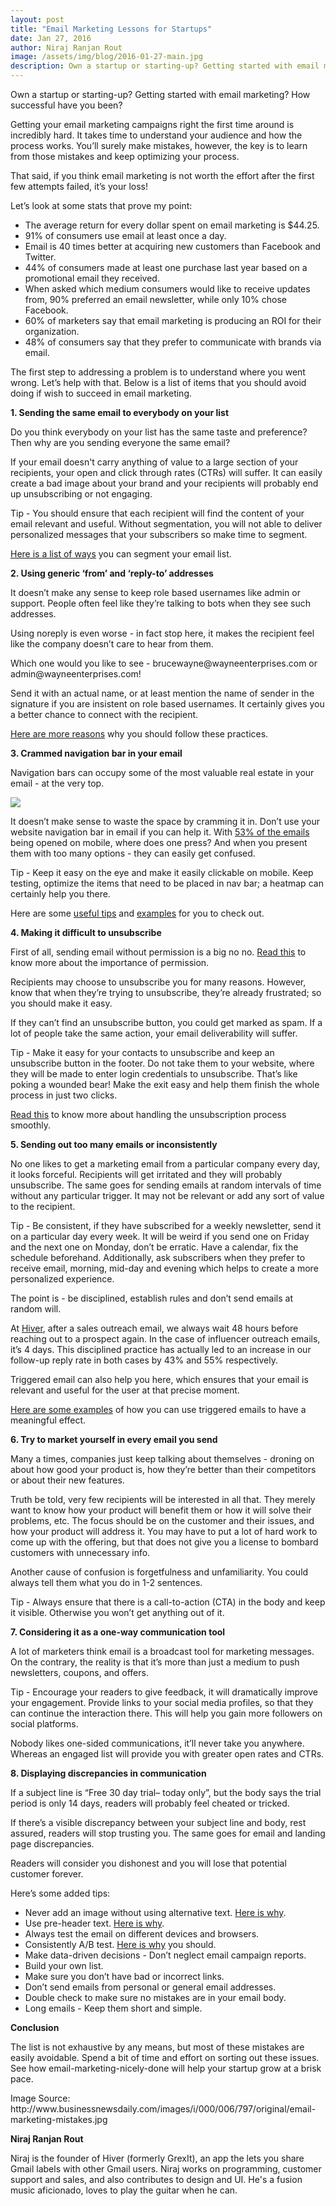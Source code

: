 ```yaml
---
layout: post
title: "Email Marketing Lessons for Startups"
date: Jan 27, 2016
author: Niraj Ranjan Rout
image: /assets/img/blog/2016-01-27-main.jpg
description: Own a startup or starting-up? Getting started with email marketing? How successful have you been?
---
```


<p>Own a startup or starting-up? Getting started with email marketing? How successful have you been?</p>
<p>Getting your email marketing campaigns right the first time around is incredibly hard. It takes time to understand your audience and how the process works. You&rsquo;ll surely make mistakes, however, the key is to learn from those mistakes and keep optimizing your process.</p>
<p>That said, if you think email marketing is not worth the effort after the first few attempts failed, it&rsquo;s your loss!</p>
<p>Let&rsquo;s look at some stats that prove my point:</p>

<ul>
    <li> The average return for every dollar spent on email marketing is $44.25.</li>
    <li> 91% of consumers use email at least once a day.</li>
    <li> Email is 40 times better at acquiring new customers than Facebook and Twitter.</li>
    <li> 44% of consumers made at least one purchase last year based on a promotional email they received.</li>
    <li> When asked which medium consumers would like to receive updates from, 90% preferred an email newsletter, while only 10% chose Facebook.</li>
    <li> 60% of marketers say that email marketing is producing an ROI for their organization.</li>
    <li> 48% of consumers say that they prefer to communicate with brands via email.</li>
</ul>

<p>The first step to addressing a problem is to understand where you went wrong. Let&rsquo;s help with that. Below is a list of items that you should avoid doing if wish to succeed in email marketing.</p>

<p><strong>1. Sending the same email to everybody on your list</strong></p>

<p>Do you think everybody on your list has the same taste and preference? Then why are you sending everyone the same email?</p>

<p>If your email doesn&#39;t carry anything of value to a large section of your recipients, your open and click through rates (CTRs) will suffer. It can easily create a bad image about your brand and your recipients will probably end up unsubscribing or not engaging.</p>

<p>Tip - You should ensure that each recipient will find the content of your email relevant and useful. Without segmentation, you will not able to deliver personalized messages that your subscribers so make time to segment.</p>

<p><a href="http://blog.hubspot.com/blog/tabid/6307/bid/33083/27-Ways-to-Slice-Dice-Your-Email-List-for-Better-Segmentation.aspx" target="_blank">Here is a list of ways</a> you can segment your email list.</p>

<p><strong>2. Using generic &lsquo;from&rsquo; and &lsquo;reply-to&rsquo; addresses</strong></p>

<p>It doesn&rsquo;t make any sense to keep role based usernames like admin or support. People often feel like they&rsquo;re talking to bots when they see such addresses.</p>

<p>Using noreply is even worse - in fact stop here, it makes the recipient feel like the company doesn&rsquo;t care to hear from them.</p>

<p>Which one would you like to see - brucewayne@wayneenterprises.com or admin@wayneenterprises.com!</p>

<p>Send it with an actual name, or at least mention the name of sender in the signature if you are insistent on role based usernames. It certainly gives you a better chance to connect with the recipient.</p>

<p><a href="http://blog.contactology.com/blog/contactology/role-based-email-addresses-make-them-personal" target="_blank">Here are more reasons</a> why you should follow these practices.</p>

<p><strong>3. Crammed navigation bar in your email</strong></p>

<p>Navigation bars can occupy some of the most valuable real estate in your email - at the very top.</p>
<img src="/assets/img/blog/2016-01-27-body-1.jpg" class="img-responsive ma mt20 mb20">
<p>It doesn&rsquo;t make sense to waste the space by cramming it in. Don&rsquo;t use your website navigation bar in email if you can help it. With <a href="https://www.campaignmonitor.com/blog/email-marketing/2016/01/70-email-marketing-stats-you-need-to-know/" target="_blank">53% of the emails</a> being opened on mobile, where does one press? And when you present them with too many options - they can easily get confused.</p>

<p>Tip - Keep it easy on the eye and make it easily clickable on mobile. Keep testing, optimize the items that need to be placed in nav bar; a heatmap can certainly help you there.</p>

<p>Here are some <a href="http://blog.getresponse.com/often-overlooked-important-email-navigation-bar.html" target="_blank">useful tips</a> and <a href="http://stylecampaign.com/blog/2014/02/responsive-email-navigation/" target="_blank">examples</a> for you to check out.</p>

<p><strong>4. Making it difficult to unsubscribe</strong></p>

<p>First of all, sending email without permission is a big no no. <a href="http://kb.mailchimp.com/accounts/compliance-tips/the-importance-of-permission" target="_blank">Read this</a> to know more about the importance of permission.</p>

<p>Recipients may choose to unsubscribe you for many reasons. However, know that when they&rsquo;re trying to unsubscribe, they&rsquo;re already frustrated; so you should make it easy.</p>

<p>If they can&rsquo;t find an unsubscribe button, you could get marked as spam. If a lot of people take the same action, your email deliverability will suffer.</p>

<p>Tip - Make it easy for your contacts to unsubscribe and keep an unsubscribe button in the footer. Do not take them to your website, where they will be made to enter login credentials to unsubscribe. That&rsquo;s like poking a wounded bear! Make the exit easy and help them finish the whole process in just two clicks.</p>

<p><a href="http://www.verticalresponse.com/blog/9-things-to-never-do-with-an-email-unsubscribe/" target="_blank">Read this</a> to know more about handling the unsubscription process smoothly.</p>

<p><strong>5. Sending out too many emails or inconsistently</strong></p>

<p>No one likes to get a marketing email from a particular company every day, it looks forceful. Recipients will get irritated and they will probably unsubscribe. The same goes for sending emails at random intervals of time without any particular trigger. It may not be relevant or add any sort of value to the recipient.</p>

<p>Tip - Be consistent, if they have subscribed for a weekly newsletter, send it on a particular day every week. It will be weird if you send one on Friday and the next one on Monday, don&rsquo;t be erratic. Have a calendar, fix the schedule beforehand. Additionally, ask subscribers when they prefer to receive email, morning, mid-day and evening which helps to create a more personalized experience.</p>

<p>The point is - be disciplined, establish rules and don&rsquo;t send emails at random will.</p>

<p>At <a href="http://hiverhq.com/" target="_blank">Hiver</a>, after a sales outreach email, we always wait 48 hours before reaching out to a prospect again. In the case of influencer outreach emails, it&rsquo;s 4 days. This disciplined practice has actually led to an increase in our follow-up reply rate in both cases by 43% and 55% respectively.</p>

<p>Triggered email can also help you here, which ensures that your email is relevant and useful for the user at that precise moment.</p>

<p><a href="https://www.betaout.com/learn/9-effective-examples-of-triggered-email-campaigns/" target="_blank">Here are some examples</a> of how you can use triggered emails to have a meaningful effect.</p>

<p><strong>6. Try to market yourself in every email you send</strong></p>

<p>Many a times, companies just keep talking about themselves - droning on about how good your product is, how they&rsquo;re better than their competitors or about their new features.</p>

<p>Truth be told, very few recipients will be interested in all that. They merely want to know how your product will benefit them or how it will solve their problems, etc. The focus should be on the customer and their issues, and how your product will address it. You may have to put a lot of hard work to come up with the offering, but that does not give you a license to bombard customers with unnecessary info.</p>

<p>Another cause of confusion is forgetfulness and unfamiliarity. You could always tell them what you do in 1-2 sentences.</p>

<p>Tip - Always ensure that there is a call-to-action (CTA) in the body and keep it visible. Otherwise you won&rsquo;t get anything out of it.</p>

<p><strong>7. Considering it as a one-way communication tool</strong></p>

<p>A lot of marketers think email is a broadcast tool for marketing messages. On the contrary, the reality is that it&rsquo;s more than just a medium to push newsletters, coupons, and offers.</p>

<p>Tip - Encourage your readers to give feedback, it will dramatically improve your engagement. Provide links to your social media profiles, so that they can continue the interaction there. This will help you gain more followers on social platforms.</p>

<p>Nobody likes one-sided communications, it&rsquo;ll never take you anywhere. Whereas an engaged list will provide you with greater open rates and CTRs.</p>

<p><strong>8. Displaying discrepancies in communication</strong></p>

<p>If a subject line is &ldquo;Free 30 day trial&ndash; today only&rdquo;, but the body says the trial period is only 14 days, readers will probably feel cheated or tricked.</p>

<p>If there&rsquo;s a visible discrepancy between your subject line and body, rest assured, readers will stop trusting you. The same goes for email and landing page discrepancies.</p>

<p>Readers will consider you dishonest and you will lose that potential customer forever.</p>

<p>Here&rsquo;s some added tips:</p>
<ul>
    <li> Never add an image without using alternative text. <a href="https://help.aweber.com/hc/en-us/articles/204030266-Why-Should-I-Always-Provide-Alternative-Text-for-My-Images-" target="_blank">Here is why</a>.</li>
    <li> Use pre-header text. <a href="https://www.campaignmonitor.com/blog/email-marketing/2015/08/improve-email-open-rates-with-preheader-text/" target="_blank">Here is why</a>.</li>
    <li> Always test the email on different devices and browsers.</li>
    <li> Consistently A/B test. <a href="http://hiverhq.com/blog/ab-testing-with-email-marketing/" target="_blank">Here is why</a> you should.</li>
    <li> Make data-driven decisions - Don&rsquo;t neglect email campaign reports.</li>
    <li> Build your own list.</li>
    <li> Make sure you don&rsquo;t have bad or incorrect links.</li>
    <li> Don&rsquo;t send emails from personal or general email addresses.</li>
    <li> Double check to make sure no mistakes are in your email body.</li>
    <li> Long emails - Keep them short and simple.</li>
</ul>
<p><strong>Conclusion</strong></p>

<p>The list is not exhaustive by any means, but most of these mistakes are easily avoidable. Spend a bit of time and effort on sorting out these issues. See how email-marketing-nicely-done will help your startup grow at a brisk pace.</p>

<p>Image Source:<br>http://www.businessnewsdaily.com/images/i/000/006/797/original/email-marketing-mistakes.jpg</p>

<p><strong>Niraj Ranjan Rout</strong></p>
<p>Niraj is the founder of Hiver (formerly GrexIt), an app the lets you share Gmail labels with other Gmail users. Niraj works on programming, customer support and sales, and also contributes to design and UI. He&apos;s a fusion music aficionado, loves to play the guitar when he can.</p>
